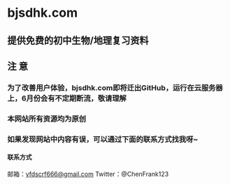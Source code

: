# bjsdhk.com
## 提供免费的初中生物/地理复习资料
## 注 意  
### 为了改善用户体验，bjsdhk.com即将迁出GitHub，运行在云服务器上，6月份会有不定期断流，敬请理解  
###  本网站所有资源均为原创  
  
### 如果发现网站中内容有误，可以通过下面的联系方式找我呀~
#### 联系方式
邮箱：yfdscrf666@gmail.com
Twitter：@ChenFrank123
